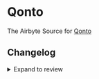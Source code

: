 # Qonto

The Airbyte Source for [Qonto](https://qonto.com)

## Changelog

<details>

  <summary>Expand to review</summary>

| Version | Date       | Pull Request                                             | Subject                           |
| :------ | :--------- | :------------------------------------------------------- | :-------------------------------- |
| 0.3.22 | 2025-05-24 | [60143](https://github.com/airbytehq/airbyte/pull/60143) | Update dependencies |
| 0.3.21 | 2025-05-03 | [59465](https://github.com/airbytehq/airbyte/pull/59465) | Update dependencies |
| 0.3.20 | 2025-04-27 | [59043](https://github.com/airbytehq/airbyte/pull/59043) | Update dependencies |
| 0.3.19 | 2025-04-19 | [57914](https://github.com/airbytehq/airbyte/pull/57914) | Update dependencies |
| 0.3.18 | 2025-04-05 | [57306](https://github.com/airbytehq/airbyte/pull/57306) | Update dependencies |
| 0.3.17 | 2025-03-29 | [56796](https://github.com/airbytehq/airbyte/pull/56796) | Update dependencies |
| 0.3.16 | 2025-03-22 | [56228](https://github.com/airbytehq/airbyte/pull/56228) | Update dependencies |
| 0.3.15 | 2025-03-08 | [55069](https://github.com/airbytehq/airbyte/pull/55069) | Update dependencies |
| 0.3.14 | 2025-02-23 | [54615](https://github.com/airbytehq/airbyte/pull/54615) | Update dependencies |
| 0.3.13 | 2025-02-15 | [53982](https://github.com/airbytehq/airbyte/pull/53982) | Update dependencies |
| 0.3.12 | 2025-02-08 | [53446](https://github.com/airbytehq/airbyte/pull/53446) | Update dependencies |
| 0.3.11 | 2025-02-01 | [52989](https://github.com/airbytehq/airbyte/pull/52989) | Update dependencies |
| 0.3.10 | 2025-01-25 | [52495](https://github.com/airbytehq/airbyte/pull/52495) | Update dependencies |
| 0.3.9 | 2025-01-18 | [51314](https://github.com/airbytehq/airbyte/pull/51314) | Update dependencies |
| 0.3.8 | 2024-12-28 | [50693](https://github.com/airbytehq/airbyte/pull/50693) | Update dependencies |
| 0.3.7 | 2024-12-21 | [50267](https://github.com/airbytehq/airbyte/pull/50267) | Update dependencies |
| 0.3.6 | 2024-12-14 | [49710](https://github.com/airbytehq/airbyte/pull/49710) | Update dependencies |
| 0.3.5 | 2024-12-12 | [49339](https://github.com/airbytehq/airbyte/pull/49339) | Update dependencies |
| 0.3.4 | 2024-12-11 | [49071](https://github.com/airbytehq/airbyte/pull/49071) | Starting with this version, the Docker image is now rootless. Please note that this and future versions will not be compatible with Airbyte versions earlier than 0.64 |
| 0.3.3 | 2024-11-04 | [48265](https://github.com/airbytehq/airbyte/pull/48265) | Update dependencies |
| 0.3.2 | 2024-10-29 | [47854](https://github.com/airbytehq/airbyte/pull/47854) | Update dependencies |
| 0.3.1 | 2024-10-28 | [47490](https://github.com/airbytehq/airbyte/pull/47490) | Update dependencies |
| 0.3.0 | 2024-10-06 | [46523](https://github.com/airbytehq/airbyte/pull/46523) | Migrate to Manifest-only |
| 0.2.22 | 2024-10-05 | [46414](https://github.com/airbytehq/airbyte/pull/46414) | Update dependencies |
| 0.2.21 | 2024-09-28 | [46175](https://github.com/airbytehq/airbyte/pull/46175) | Update dependencies |
| 0.2.20 | 2024-09-21 | [45752](https://github.com/airbytehq/airbyte/pull/45752) | Update dependencies |
| 0.2.19 | 2024-09-14 | [45521](https://github.com/airbytehq/airbyte/pull/45521) | Update dependencies |
| 0.2.18 | 2024-09-07 | [45242](https://github.com/airbytehq/airbyte/pull/45242) | Update dependencies |
| 0.2.17 | 2024-08-31 | [45023](https://github.com/airbytehq/airbyte/pull/45023) | Update dependencies |
| 0.2.16 | 2024-08-24 | [44721](https://github.com/airbytehq/airbyte/pull/44721) | Update dependencies |
| 0.2.15 | 2024-08-17 | [44312](https://github.com/airbytehq/airbyte/pull/44312) | Update dependencies |
| 0.2.14 | 2024-08-12 | [43766](https://github.com/airbytehq/airbyte/pull/43766) | Update dependencies |
| 0.2.13 | 2024-08-10 | [43585](https://github.com/airbytehq/airbyte/pull/43585) | Update dependencies |
| 0.2.12 | 2024-08-03 | [43159](https://github.com/airbytehq/airbyte/pull/43159) | Update dependencies |
| 0.2.11 | 2024-07-27 | [42622](https://github.com/airbytehq/airbyte/pull/42622) | Update dependencies |
| 0.2.10 | 2024-07-20 | [42147](https://github.com/airbytehq/airbyte/pull/42147) | Update dependencies |
| 0.2.9 | 2024-07-13 | [41884](https://github.com/airbytehq/airbyte/pull/41884) | Update dependencies |
| 0.2.8 | 2024-07-10 | [41542](https://github.com/airbytehq/airbyte/pull/41542) | Update dependencies |
| 0.2.7 | 2024-07-09 | [41136](https://github.com/airbytehq/airbyte/pull/41136) | Update dependencies |
| 0.2.6 | 2024-07-06 | [41006](https://github.com/airbytehq/airbyte/pull/41006) | Update dependencies |
| 0.2.5 | 2024-06-25 | [40406](https://github.com/airbytehq/airbyte/pull/40406) | Update dependencies |
| 0.2.4 | 2024-06-21 | [39944](https://github.com/airbytehq/airbyte/pull/39944) | Update dependencies |
| 0.2.3 | 2024-06-05 | [38468](https://github.com/airbytehq/airbyte/pull/38468) | Update spec |
| 0.2.2 | 2024-06-04 | [39020](https://github.com/airbytehq/airbyte/pull/39020) | [autopull] Upgrade base image to v1.2.1 |
| 0.2.1 | 2024-05-20 | [38408](https://github.com/airbytehq/airbyte/pull/38408) | [autopull] base image + poetry + up_to_date |
| 0.2.0 | 2023-10-25 | [31603](https://github.com/airbytehq/airbyte/pull/31603) | Migrate to low-code framework |
| 0.1.0 | 2022-11-14 | [17452](https://github.com/airbytehq/airbyte/pull/17452) | 🎉 New Source: Qonto [python cdk] |

</details>
